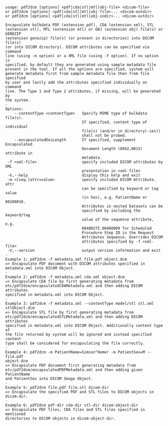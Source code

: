     usage: pdf2dcm [options] <pdf|cda|stl|mtl|obj-file> <dicom-file>
    or pdf2dcm [options] <pdf|cda|stl|mtl|obj-file>... <dicom-outdir>
    or pdf2dcm [options] <pdf|cda|stl|mtl|obj-indir>... <dicom-outdir>
    
    Encapsulate bulkdata PDF (extension pdf), CDA (extension xml), STL
    (extension stl), MTL (extension mtl) or OBJ (extension obj) file(s) or GENOZIP
    (extension genozip) file(s) (or present in directories) into DICOM file(s)
    (or into DICOM directory). DICOM attributes can be specified via command
    line (using -m option) or a XML file (using -f option). If no option is
    specified, by default they are generated using sample metadata file
    present in the tool. If all the options are specified, system will
    generate metadata first from sample metadata file then from file specified
    by user and lastly add the attributes specified individually on command
    line. The Type 1 and Type 2 attributes, if missing, will be generated by
    the system.
    -
    Options:
        --contentType <contentType>   Specify MIME type of bulkdata file(s).
                                      If specified, content type of individual
                                      file(s) (and/or in directory(-ies))
                                      shall not be probed.
        --encapsulatedDocLength       If specified, supplement Encapsulated
                                      Document Length (0042,0015) attribute in
                                      metadata.
     -f <xml-file>                    specify included DICOM attributes by XML
                                      presentation in <xml-file>
     -h,--help                        display this help and exit
     -m <[seq.]attr=value>            specify included DICOM Attribute. attr
                                      can be specified by keyword or tag value
                                      (in hex), e.g. PatientName or 00100010.
                                      Attributes in nested Datasets can be
                                      specified by including the keyword/tag
                                      value of the sequence attribute, e.g.
                                      00400275.00400009 for Scheduled
                                      Procedure Step ID in the Request
                                      Attributes Sequence. Overrides DICOM
                                      attributes specified by -f <xml-file>
     -V,--version                     output version information and exit
    -
    Example 1: pdf2dcm -f metadata.xml file.pdf object.dcm
    => Encapsulate PDF document with DICOM attributes specified in
    metadata.xml into DICOM Object.
    -
    Example 2: pdf2dcm -f metadata.xml cda.xml object.dcm
    => Encapsulate CDA file by first generating metadata from
    etc/pdf2dcm/encapsulatedCDAMetadata.xml and then adding DICOM attributes
    specified in metadata.xml into DICOM Object.
    -
    Example 3: pdf2dcm -f metadata.xml --contentType model/stl stl.xml
    stlObject.dcm
    => Encapsulate STL file by first generating metadata from
    etc/pdf2dcm/encapsulatedSTLMetadata.xml and then adding DICOM attributes
    specified in metadata.xml into DICOM Object. Additionally content type of
    the file returned by system will be ignored and instead specified content
    type shall be considered for encapsulating the file correctly.
    -
    Example 4: pdf2dcm -m PatientName=Simson^Homer -m PatientSex=M -- file.pdf
    object.dcm
    => Encapsulate PDF document first generating metadata from
    etc/pdf2dcm/encapsulatedPDFMetadata.xml and then adding given PatientName
    and PatientSex into DICOM Image Object.
    -
    Example 5: pdf2dcm file.pdf file.stl dicom-dir
    => Encapsulate the specified PDF and STL files to DICOM objects in
    dicom-dir.
    -
    Example 6: pdf2dcm pdf-dir cda-dir stl-dir dicom-object-dir
    => Encapsulate PDF files, CDA files and STL files specified in mentioned
    directories to DICOM objects in dicom-object-dir.
